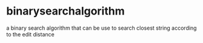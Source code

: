 binarysearchalgorithm
=====================

a binary search algorithm that can be use to search closest string according to the edit distance

